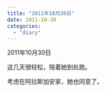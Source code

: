 ```yaml
---
title: "2011年10月30日"
date: 2011-10-30
categories: 
  - "diary"
---
```


2011年10月30日

这几天很轻松，陪着她到处跑。

考虑在阿拉斯加安家，她也同意了。
